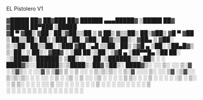 EL Pistolero V1


▓█████  ██▓        ██▓███   ██▓  ██████ ▄▄▄█████▓ ▒█████   ██▓    ▓█████  ██▀███   ▒█████  
▓█   ▀ ▓██▒       ▓██░  ██▒▓██▒▒██    ▒ ▓  ██▒ ▓▒▒██▒  ██▒▓██▒    ▓█   ▀ ▓██ ▒ ██▒▒██▒  ██▒
▒███   ▒██░       ▓██░ ██▓▒▒██▒░ ▓██▄   ▒ ▓██░ ▒░▒██░  ██▒▒██░    ▒███   ▓██ ░▄█ ▒▒██░  ██▒
▒▓█  ▄ ▒██░       ▒██▄█▓▒ ▒░██░  ▒   ██▒░ ▓██▓ ░ ▒██   ██░▒██░    ▒▓█  ▄ ▒██▀▀█▄  ▒██   ██░
░▒████▒░██████▒   ▒██▒ ░  ░░██░▒██████▒▒  ▒██▒ ░ ░ ████▓▒░░██████▒░▒████▒░██▓ ▒██▒░ ████▓▒░
░░ ▒░ ░░ ▒░▓  ░   ▒▓▒░ ░  ░░▓  ▒ ▒▓▒ ▒ ░  ▒ ░░   ░ ▒░▒░▒░ ░ ▒░▓  ░░░ ▒░ ░░ ▒▓ ░▒▓░░ ▒░▒░▒░ 
 ░ ░  ░░ ░ ▒  ░   ░▒ ░      ▒ ░░ ░▒  ░ ░    ░      ░ ▒ ▒░ ░ ░ ▒  ░ ░ ░  ░  ░▒ ░ ▒░  ░ ▒ ▒░ 
   ░     ░ ░      ░░        ▒ ░░  ░  ░    ░      ░ ░ ░ ▒    ░ ░      ░     ░░   ░ ░ ░ ░ ▒  
   ░  ░    ░  ░             ░        ░               ░ ░      ░  ░   ░  ░   ░         ░ ░  
                                                                                           
